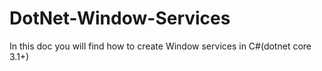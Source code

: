 # DotNet-Window-Services

In this doc you will find how to create Window services in C#(dotnet core 3.1+)
